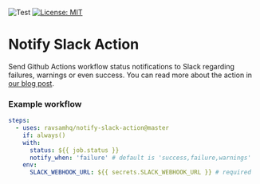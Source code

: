 ![Test](https://github.com/ravsamhq/notify-slack-action/workflows/Test/badge.svg)
[![License: MIT](https://img.shields.io/badge/License-MIT-yellow.svg)](https://opensource.org/licenses/MIT)

# Notify Slack Action

Send Github Actions workflow status notifications to Slack regarding failures, warnings or even success. You can read more about the action in [our blog post](https://www.ravsam.in/blog/send-slack-notification-when-github-actions-fails/).

### Example workflow

```yaml
steps:
  - uses: ravsamhq/notify-slack-action@master
    if: always()
    with:
      status: ${{ job.status }}
      notify_when: 'failure' # default is 'success,failure,warnings'
    env:
      SLACK_WEBHOOK_URL: ${{ secrets.SLACK_WEBHOOK_URL }} # required
```

